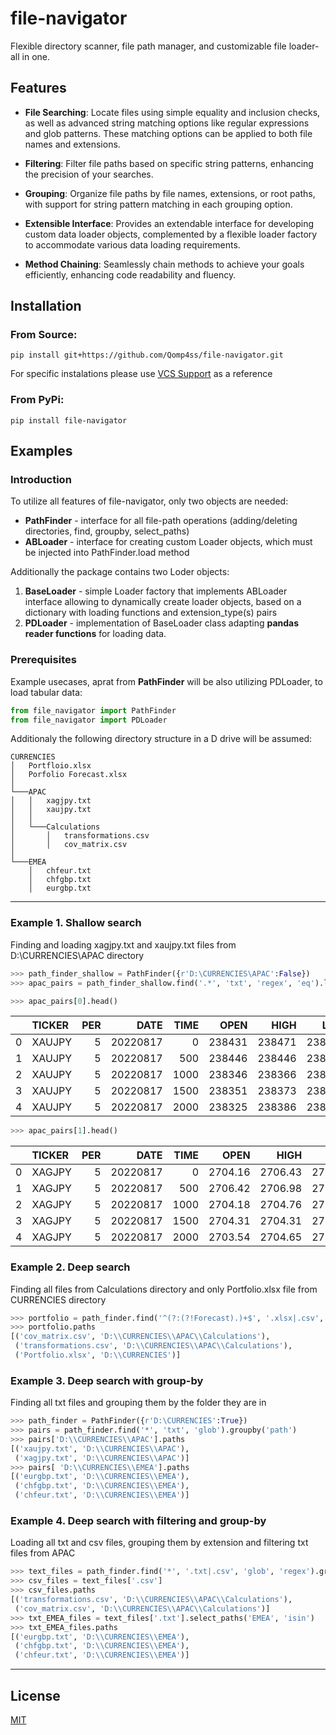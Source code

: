 # file-navigator
Flexible directory scanner, file path manager, and customizable file loader-all in one.
## Features
- **File Searching**: Locate files using simple equality and inclusion checks, as well as advanced string matching options like regular expressions and glob patterns. These matching options can be applied to both file names and extensions.

- **Filtering**: Filter file paths based on specific string patterns, enhancing the precision of your searches.

- **Grouping**: Organize file paths by file names, extensions, or root paths, with support for string pattern matching in each grouping option.

- **Extensible Interface**: Provides an extendable interface for developing custom data loader objects, complemented by a flexible loader factory to accommodate various data loading requirements.

- **Method Chaining**: Seamlessly chain methods to achieve your goals efficiently, enhancing code readability and fluency.

## Installation
### From Source:
`pip install git+https://github.com/Qomp4ss/file-navigator.git`

For specific instalations please use [VCS Support](https://pip.pypa.io/en/stable/topics/vcs-support/) as a reference

### From PyPi:
`pip install file-navigator`
  
## Examples
### Introduction 
To utilize all features of file-navigator, only two objects are needed:
+ __PathFinder__ - interface for all file-path operations (adding/deleting directories, find, groupby, select_paths)
+ __ABLoader__ - interface for creating custom Loader objects, which must be injected into PathFinder.load method

Additionally the package contains two Loder objects:
1. __BaseLoader__ - simple Loader factory that implements ABLoader interface allowing to dynamically create loader objects, 
based on a dictionary with loading functions and extension_type(s) pairs
2. __PDLoader__ - implementation of BaseLoader class adapting **pandas reader functions** for loading data. 

### Prerequisites
Example usecases, aprat from __PathFinder__ will be also utilizing PDLoader, to load tabular data:

```python
from file_navigator import PathFinder
from file_navigator import PDLoader
```

Additionaly the following directory structure in a D drive will be assumed:
```
CURRENCIES
│   Portfloio.xlsx
│   Porfolio Forecast.xlsx
│
└───APAC
│   │   xagjpy.txt
│   │   xaujpy.txt
│   │
│   └───Calculations
│       │   transformations.csv
│       │   cov_matrix.csv      
│   
└───EMEA
    │   chfeur.txt
    │   chfgbp.txt
    │   eurgbp.txt
```

---
### Example 1. Shallow search
Finding and loading xagjpy.txt and xaujpy.txt files from D:\CURRENCIES\APAC directory
```python
>>> path_finder_shallow = PathFinder({r'D:\CURRENCIES\APAC':False})
>>> apac_pairs = path_finder_shallow.find('.*', 'txt', 'regex', 'eq').load(PDLoader)
```
```python
>>> apac_pairs[0].head()
```
|    | TICKER  |   PER |   DATE |   TIME |   OPEN |   HIGH |   LOW |   CLOSE |   VOL |   OPENINT |
|---:|:-----------|--------:|---------:|---------:|---------:|---------:|--------:|----------:|--------:|------------:|
|  0 | XAUJPY     |       5 | 20220817 |        0 |   238431 |   238471 |  238427 |    238446 |       0 |           0 |
|  1 | XAUJPY     |       5 | 20220817 |      500 |   238446 |   238446 |  238346 |    238346 |       0 |           0 |
|  2 | XAUJPY     |       5 | 20220817 |     1000 |   238346 |   238366 |  238323 |    238353 |       0 |           0 |
|  3 | XAUJPY     |       5 | 20220817 |     1500 |   238351 |   238373 |  238302 |    238325 |       0 |           0 |
|  4 | XAUJPY     |       5 | 20220817 |     2000 |   238325 |   238386 |  238318 |    238361 |       0 |           0 |
```python
>>> apac_pairs[1].head()
```
|    | TICKER   |   PER |   DATE |   TIME |   OPEN |   HIGH |   LOW |   CLOSE |   VOL |  OPENINT |
|---:|:-----------|--------:|---------:|---------:|---------:|---------:|--------:|----------:|--------:|------------:|
|  0 | XAGJPY     |       5 | 20220817 |        0 |  2704.16 |  2706.43 | 2704.13 |   2706.42 |       0 |           0 |
|  1 | XAGJPY     |       5 | 20220817 |      500 |  2706.42 |  2706.98 | 2704.18 |   2704.18 |       0 |           0 |
|  2 | XAGJPY     |       5 | 20220817 |     1000 |  2704.18 |  2704.76 | 2703.77 |   2704.33 |       0 |           0 |
|  3 | XAGJPY     |       5 | 20220817 |     1500 |  2704.31 |  2704.31 | 2703.04 |   2703.54 |       0 |           0 |
|  4 | XAGJPY     |       5 | 20220817 |     2000 |  2703.54 |  2704.65 | 2703.41 |   2704.07 |       0 |           0 |


### Example 2. Deep search 
Finding all files from Calculations directory and only Portfolio.xlsx file from CURRENCIES directory
```python
>>> portfolio = path_finder.find('^(?:(?!Forecast).)+$', '.xlsx|.csv', 'regex', 'regex')
>>> portfolio.paths
[('cov_matrix.csv', 'D:\\CURRENCIES\\APAC\\Calculations'),
 ('transformations.csv', 'D:\\CURRENCIES\\APAC\\Calculations'),
 ('Portfolio.xlsx', 'D:\\CURRENCIES')]
```


### Example 3. Deep search with group-by
Finding all txt files and grouping them by the folder they are in
```python
>>> path_finder = PathFinder({r'D:\CURRENCIES':True})
>>> pairs = path_finder.find('*', 'txt', 'glob').groupby('path')
>>> pairs['D:\\CURRENCIES\\APAC'].paths
[('xaujpy.txt', 'D:\\CURRENCIES\\APAC'),
 ('xagjpy.txt', 'D:\\CURRENCIES\\APAC')]
>>> pairs[ 'D:\\CURRENCIES\\EMEA'].paths
[('eurgbp.txt', 'D:\\CURRENCIES\\EMEA'),
 ('chfgbp.txt', 'D:\\CURRENCIES\\EMEA'),
 ('chfeur.txt', 'D:\\CURRENCIES\\EMEA')]

```


### Example 4. Deep search with filtering and group-by 
Loading all txt and csv files, grouping them by extension and filtering txt files from APAC
```python
>>> text_files = path_finder.find('*', '.txt|.csv', 'glob', 'regex').groupby('ext')
>>> csv_files = text_files['.csv']
>>> csv_files.paths
[('transformations.csv', 'D:\\CURRENCIES\\APAC\\Calculations'),
 ('cov_matrix.csv', 'D:\\CURRENCIES\\APAC\\Calculations')]
>>> txt_EMEA_files = text_files['.txt'].select_paths('EMEA', 'isin')
>>> txt_EMEA_files.paths
[('eurgbp.txt', 'D:\\CURRENCIES\\EMEA'),
 ('chfgbp.txt', 'D:\\CURRENCIES\\EMEA'),
 ('chfeur.txt', 'D:\\CURRENCIES\\EMEA')]
```
---

## License
[MIT](LICENSE)